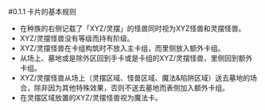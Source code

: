 #0.1.1        卡片的基本规则
* 在种族的右侧记载了「XYZ/灵摆」的怪兽同时视为XYZ怪兽和灵摆怪兽。
*  XYZ/灵摆怪兽没有等级而持有阶级。
*  XYZ/灵摆怪兽在卡组构筑时不放入主卡组，而里侧放入额外卡组。
* 从场上、墓地或是除外区回到手卡或是卡组的XYZ/灵摆怪兽，里侧回到额外卡组。
* XYZ/灵摆怪兽从场上（灵摆区域、怪兽区域、魔法&陷阱区域）送去墓地的场合，除非因为其他特殊效果，否则不送去墓地而表侧加入额外卡组。
* 在灵摆区域放置的XYZ/灵摆怪兽视为魔法卡。
